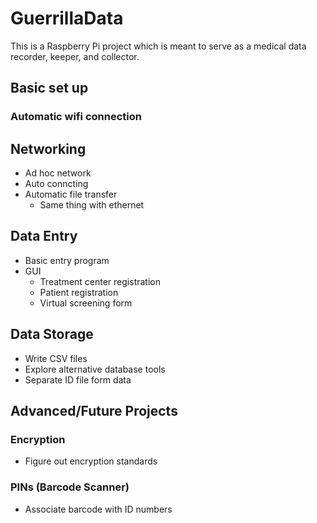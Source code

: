 # GuerrillaData
This is a Raspberry Pi project which is meant to serve as a medical data recorder, keeper, and collector.

## Basic set up
### Automatic wifi connection

## Networking
* Ad hoc network
* Auto conncting
* Automatic file transfer
  * Same thing with ethernet

## Data Entry
* Basic entry program
* GUI
  * Treatment center registration
  * Patient registration
  * Virtual screening form

## Data Storage
* Write CSV files
* Explore alternative database tools
* Separate ID file form data

## Advanced/Future Projects
### Encryption
* Figure out encryption standards

### PINs (Barcode Scanner)
* Associate barcode with ID numbers
